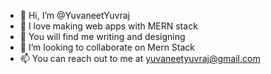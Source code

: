 - 👋 Hi, I’m @YuvaneetYuvraj
- 👀 I love making web apps with MERN stack
- 🌱 You will find me writing and designing
- 💞️ I’m looking to collaborate on Mern Stack
- 📫 You can reach out to me at yuvaneetyuvraj@gmail.com

<!---
YuvaneetYuvraj/YuvaneetYuvraj is a ✨ special ✨ repository because its `README.md` (this file) appears on your GitHub profile.
You can click the Preview link to take a look at your changes.
--->
